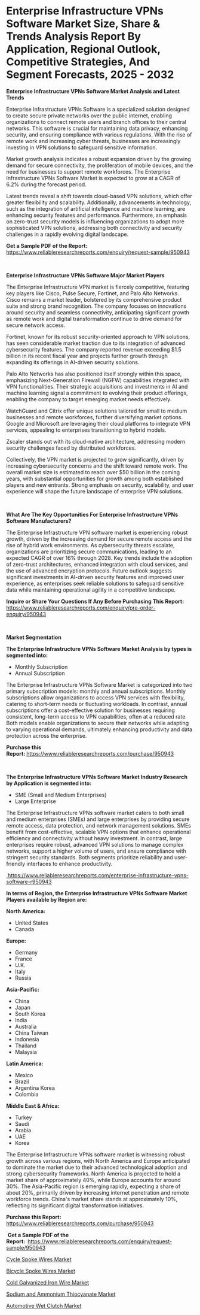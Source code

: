<p><h1>Enterprise Infrastructure VPNs Software Market Size, Share & Trends Analysis Report By Application, Regional Outlook, Competitive Strategies, And Segment Forecasts, 2025 - 2032</h1></p><p><strong>Enterprise Infrastructure VPNs Software Market Analysis and Latest Trends</strong></p>
<p><p>Enterprise Infrastructure VPNs Software is a specialized solution designed to create secure private networks over the public internet, enabling organizations to connect remote users and branch offices to their central networks. This software is crucial for maintaining data privacy, enhancing security, and ensuring compliance with various regulations. With the rise of remote work and increasing cyber threats, businesses are increasingly investing in VPN solutions to safeguard sensitive information.</p><p>Market growth analysis indicates a robust expansion driven by the growing demand for secure connectivity, the proliferation of mobile devices, and the need for businesses to support remote workforces. The Enterprise Infrastructure VPNs Software Market is expected to grow at a CAGR of 6.2% during the forecast period. </p><p>Latest trends reveal a shift towards cloud-based VPN solutions, which offer greater flexibility and scalability. Additionally, advancements in technology, such as the integration of artificial intelligence and machine learning, are enhancing security features and performance. Furthermore, an emphasis on zero-trust security models is influencing organizations to adopt more sophisticated VPN solutions, addressing both connectivity and security challenges in a rapidly evolving digital landscape.</p></p>
<p><strong>Get a Sample PDF of the Report:&nbsp;</strong> <a href="https://www.reliableresearchreports.com/enquiry/request-sample/950943?utm_campaign=7&utm_medium=2&utm_source=Github&utm_content=ia&utm_term=08032025&utm_id=enterprise-infrastructure-vpns-software">https://www.reliableresearchreports.com/enquiry/request-sample/950943</a></p>
<p>&nbsp;</p>
<p><strong>Enterprise Infrastructure VPNs Software Major Market Players</strong></p>
<p><p>The Enterprise Infrastructure VPN market is fiercely competitive, featuring key players like Cisco, Pulse Secure, Fortinet, and Palo Alto Networks. Cisco remains a market leader, bolstered by its comprehensive product suite and strong brand recognition. The company focuses on innovations around security and seamless connectivity, anticipating significant growth as remote work and digital transformation continue to drive demand for secure network access.</p><p>Fortinet, known for its robust security-oriented approach to VPN solutions, has seen considerable market traction due to its integration of advanced cybersecurity features. The company reported revenue exceeding $1.5 billion in its recent fiscal year and projects further growth through expanding its offerings in AI-driven security solutions.</p><p>Palo Alto Networks has also positioned itself strongly within this space, emphasizing Next-Generation Firewall (NGFW) capabilities integrated with VPN functionalities. Their strategic acquisitions and investments in AI and machine learning signal a commitment to evolving their product offerings, enabling the company to target emerging market needs effectively.</p><p>WatchGuard and Citrix offer unique solutions tailored for small to medium businesses and remote workforces, further diversifying market options. Google and Microsoft are leveraging their cloud platforms to integrate VPN services, appealing to enterprises transitioning to hybrid models. </p><p>Zscaler stands out with its cloud-native architecture, addressing modern security challenges faced by distributed workforces. </p><p>Collectively, the VPN market is projected to grow significantly, driven by increasing cybersecurity concerns and the shift toward remote work. The overall market size is estimated to reach over $50 billion in the coming years, with substantial opportunities for growth among both established players and new entrants. Strong emphasis on security, scalability, and user experience will shape the future landscape of enterprise VPN solutions.</p></p>
<p>&nbsp;</p>
<p><strong>What Are The Key Opportunities For Enterprise Infrastructure VPNs Software Manufacturers?</strong></p>
<p><p>The Enterprise Infrastructure VPN software market is experiencing robust growth, driven by the increasing demand for secure remote access and the rise of hybrid work environments. As cybersecurity threats escalate, organizations are prioritizing secure communications, leading to an expected CAGR of over 16% through 2028. Key trends include the adoption of zero-trust architectures, enhanced integration with cloud services, and the use of advanced encryption protocols. Future outlook suggests significant investments in AI-driven security features and improved user experience, as enterprises seek reliable solutions to safeguard sensitive data while maintaining operational agility in a competitive landscape.</p></p>
<p><strong>Inquire or Share Your Questions If Any Before Purchasing This Report:</strong> <a href="https://www.reliableresearchreports.com/enquiry/pre-order-enquiry/950943?utm_campaign=7&utm_medium=2&utm_source=Github&utm_content=ia&utm_term=08032025&utm_id=enterprise-infrastructure-vpns-software">https://www.reliableresearchreports.com/enquiry/pre-order-enquiry/950943</a></p>
<p>&nbsp;</p>
<p><strong>Market Segmentation</strong></p>
<p><strong>The Enterprise Infrastructure VPNs Software Market Analysis by types is segmented into:</strong></p>
<p><ul><li>Monthly Subscription</li><li>Annual Subscription</li></ul></p>
<p><p>The Enterprise Infrastructure VPNs Software Market is categorized into two primary subscription models: monthly and annual subscriptions. Monthly subscriptions allow organizations to access VPN services with flexibility, catering to short-term needs or fluctuating workloads. In contrast, annual subscriptions offer a cost-effective solution for businesses requiring consistent, long-term access to VPN capabilities, often at a reduced rate. Both models enable organizations to secure their networks while adapting to varying operational demands, ultimately enhancing productivity and data protection across the enterprise.</p></p>
<p><strong>Purchase this Report:&nbsp;</strong><a href="https://www.reliableresearchreports.com/purchase/950943?utm_campaign=7&utm_medium=2&utm_source=Github&utm_content=ia&utm_term=08032025&utm_id=enterprise-infrastructure-vpns-software">https://www.reliableresearchreports.com/purchase/950943</a></p>
<p>&nbsp;</p>
<p><strong>The Enterprise Infrastructure VPNs Software Market Industry Research by Application is segmented into:</strong></p>
<p><ul><li>SME (Small and Medium Enterprises)</li><li>Large Enterprise</li></ul></p>
<p><p>The Enterprise Infrastructure VPNs software market caters to both small and medium enterprises (SMEs) and large enterprises by providing secure remote access, data protection, and network management solutions. SMEs benefit from cost-effective, scalable VPN options that enhance operational efficiency and connectivity without heavy investment. In contrast, large enterprises require robust, advanced VPN solutions to manage complex networks, support a higher volume of users, and ensure compliance with stringent security standards. Both segments prioritize reliability and user-friendly interfaces to enhance productivity.</p></p>
<p><a href="https://www.reliableresearchreports.com/enterprise-infrastructure-vpns-software-r950943?utm_campaign=7&utm_medium=2&utm_source=Github&utm_content=ia&utm_term=08032025&utm_id=enterprise-infrastructure-vpns-software">&nbsp;https://www.reliableresearchreports.com/enterprise-infrastructure-vpns-software-r950943</a></p>
<p><strong>In terms of Region, the Enterprise Infrastructure VPNs Software Market Players available by Region are:</strong></p>
<p>
    <p> <strong> North America: </strong>
        <ul>
            <li>United States</li>
            <li>Canada</li>
        </ul>
        </p> 
    <p> <strong> Europe: </strong>
        <ul>
            <li>Germany</li>
            <li>France</li>
            <li>U.K.</li>
            <li>Italy</li>
            <li>Russia</li>
        </ul>
        </p> 
    <p> <strong> Asia-Pacific: </strong>
        <ul>
            <li>China</li>
            <li>Japan</li>
            <li>South Korea</li>
            <li>India</li>
            <li>Australia</li>
            <li>China Taiwan</li>
            <li>Indonesia</li>
            <li>Thailand</li>
            <li>Malaysia</li>
        </ul>
        </p> 
    <p> <strong> Latin America: </strong>
        <ul>
            <li>Mexico</li>
            <li>Brazil</li>
            <li>Argentina Korea</li>
            <li>Colombia</li>
        </ul>
        </p> 
    <p> <strong> Middle East & Africa: </strong>
        <ul>
            <li>Turkey</li>
            <li>Saudi</li>
            <li>Arabia</li>
            <li>UAE</li>
            <li>Korea</li>
        </ul>
    </p>
    </p>
<p><p>The Enterprise Infrastructure VPNs software market is witnessing robust growth across various regions, with North America and Europe anticipated to dominate the market due to their advanced technological adoption and strong cybersecurity frameworks. North America is projected to hold a market share of approximately 40%, while Europe accounts for around 30%. The Asia-Pacific region is emerging rapidly, expecting a share of about 20%, primarily driven by increasing internet penetration and remote workforce trends. China's market share stands at approximately 10%, reflecting its significant digital transformation initiatives.</p></p>
<p><strong>Purchase this Report: </strong><a href="https://www.reliableresearchreports.com/purchase/950943?utm_campaign=7&utm_medium=2&utm_source=Github&utm_content=ia&utm_term=08032025&utm_id=enterprise-infrastructure-vpns-software">https://www.reliableresearchreports.com/purchase/950943</a></p>
<p>&nbsp;<strong>Get a Sample PDF of the Report:&nbsp;&nbsp;</strong><a href="https://www.reliableresearchreports.com/enquiry/request-sample/950943?utm_campaign=7&utm_medium=2&utm_source=Github&utm_content=ia&utm_term=08032025&utm_id=enterprise-infrastructure-vpns-software">https://www.reliableresearchreports.com/enquiry/request-sample/950943</a></p>
<p><strong></strong></p>
<p><p><a href="https://github.com/bedelibekwe58/Market-Research-Report-List-1/blob/main/cycle-spoke-wires-market.md?utm_campaign=7&utm_medium=2&utm_source=Github&utm_content=ia&utm_term=08032025&utm_id=enterprise-infrastructure-vpns-software">Cycle Spoke Wires Market</a></p><p><a href="https://github.com/kmettjanksj7/Market-Research-Report-List-1/blob/main/bicycle-spoke-wires-market.md?utm_campaign=7&utm_medium=2&utm_source=Github&utm_content=ia&utm_term=08032025&utm_id=enterprise-infrastructure-vpns-software">Bicycle Spoke Wires Market</a></p><p><a href="https://github.com/huelarnzeba29/Market-Research-Report-List-1/blob/main/cold-galvanized-iron-wire-market.md?utm_campaign=7&utm_medium=2&utm_source=Github&utm_content=ia&utm_term=08032025&utm_id=enterprise-infrastructure-vpns-software">Cold Galvanized Iron Wire Market</a></p><p><a href="https://github.com/groszsaoudrd/Market-Research-Report-List-1/blob/main/sodium-and-ammonium-thiocyanate-market.md?utm_campaign=7&utm_medium=2&utm_source=Github&utm_content=ia&utm_term=08032025&utm_id=enterprise-infrastructure-vpns-software">Sodium and Ammonium Thiocyanate Market</a></p><p><a href="https://github.com/cachuhashieb/Market-Research-Report-List-1/blob/main/automotive-wet-clutch-market.md?utm_campaign=7&utm_medium=2&utm_source=Github&utm_content=ia&utm_term=08032025&utm_id=enterprise-infrastructure-vpns-software">Automotive Wet Clutch Market</a></p></p>